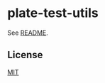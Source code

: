 # plate-test-utils

See [README](https://github.com/udecode/plate).

## License

[MIT](../../LICENSE)
